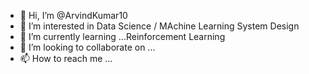 - 👋 Hi, I’m @ArvindKumar10
- 👀 I’m interested in Data Science / MAchine Learning System Design
- 🌱 I’m currently learning ...Reinforcement Learning
- 💞️ I’m looking to collaborate on ...
- 📫 How to reach me ...

<!---
ArvindKumar10/ArvindKumar10 is a ✨ special ✨ repository because its `README.md` (this file) appears on your GitHub profile.
You can click the Preview link to take a look at your changes.
--->
